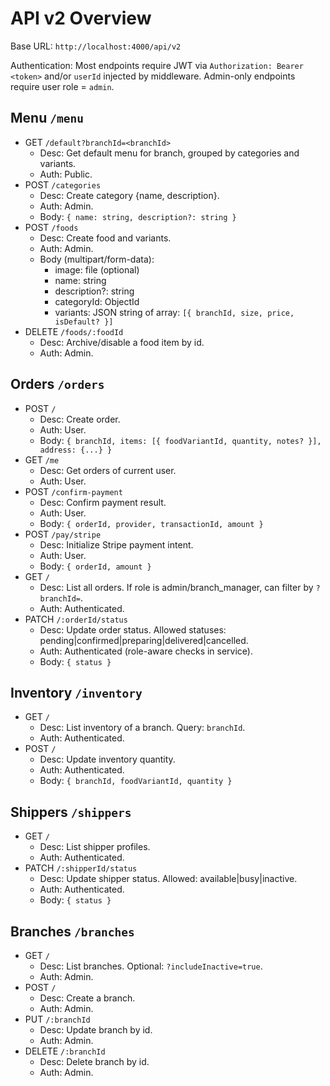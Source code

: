 # API v2 Overview

Base URL: `http://localhost:4000/api/v2`

Authentication: Most endpoints require JWT via `Authorization: Bearer <token>` and/or `userId` injected by middleware. Admin-only endpoints require user role = `admin`.

## Menu `/menu`
- GET `/default?branchId=<branchId>`
  - Desc: Get default menu for branch, grouped by categories and variants.
  - Auth: Public.
- POST `/categories`
  - Desc: Create category {name, description}.
  - Auth: Admin.
  - Body: `{ name: string, description?: string }`
- POST `/foods`
  - Desc: Create food and variants.
  - Auth: Admin.
  - Body (multipart/form-data):
    - image: file (optional)
    - name: string
    - description?: string
    - categoryId: ObjectId
    - variants: JSON string of array: `[{ branchId, size, price, isDefault? }]`
- DELETE `/foods/:foodId`
  - Desc: Archive/disable a food item by id.
  - Auth: Admin.

## Orders `/orders`
- POST `/`
  - Desc: Create order.
  - Auth: User.
  - Body: `{ branchId, items: [{ foodVariantId, quantity, notes? }], address: {...} }`
- GET `/me`
  - Desc: Get orders of current user.
  - Auth: User.
- POST `/confirm-payment`
  - Desc: Confirm payment result.
  - Auth: User.
  - Body: `{ orderId, provider, transactionId, amount }`
- POST `/pay/stripe`
  - Desc: Initialize Stripe payment intent.
  - Auth: User.
  - Body: `{ orderId, amount }`
- GET `/`
  - Desc: List all orders. If role is admin/branch_manager, can filter by `?branchId=`.
  - Auth: Authenticated.
- PATCH `/:orderId/status`
  - Desc: Update order status. Allowed statuses: pending|confirmed|preparing|delivered|cancelled.
  - Auth: Authenticated (role-aware checks in service).
  - Body: `{ status }`

## Inventory `/inventory`
- GET `/`
  - Desc: List inventory of a branch. Query: `branchId`.
  - Auth: Authenticated.
- POST `/`
  - Desc: Update inventory quantity.
  - Auth: Authenticated.
  - Body: `{ branchId, foodVariantId, quantity }`

## Shippers `/shippers`
- GET `/`
  - Desc: List shipper profiles.
  - Auth: Authenticated.
- PATCH `/:shipperId/status`
  - Desc: Update shipper status. Allowed: available|busy|inactive.
  - Auth: Authenticated.
  - Body: `{ status }`

## Branches `/branches`
- GET `/`
  - Desc: List branches. Optional: `?includeInactive=true`.
  - Auth: Admin.
- POST `/`
  - Desc: Create a branch.
  - Auth: Admin.
- PUT `/:branchId`
  - Desc: Update branch by id.
  - Auth: Admin.
- DELETE `/:branchId`
  - Desc: Delete branch by id.
  - Auth: Admin.
